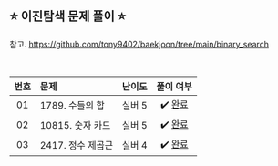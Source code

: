 ## ⭐️ 이진탐색 문제 풀이 ⭐️ 

참고. https://github.com/tony9402/baekjoon/tree/main/binary_search

<br>

<!-- 💭 [진행 중]  ✔️ [완료] -->

| **번호** | **문제** | **난이도** | **풀이 여부** |
|:--------:|:--------|:----------:|:-----------:|
| 01 | 1789. 수들의 합 | 실버 5 | ✔️ [완료](https://github.com/yuuforest/Baekjoon/blob/main/python/%EC%9D%B4%EC%A7%84%ED%83%90%EC%83%89/Prob1789.py)|
| 02 | 10815. 숫자 카드 | 실버 5 | ✔️ [완료](https://github.com/yuuforest/Baekjoon/blob/main/python/%EC%9D%B4%EC%A7%84%ED%83%90%EC%83%89/Prob10815.py) |
| 03 | 2417. 정수 제곱근 | 실버 4 | ✔️ [완료]() |

